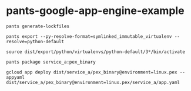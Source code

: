 # pants-google-app-engine-example

    pants generate-lockfiles

    pants export --py-resolve-format=symlinked_immutable_virtualenv --resolve=python-default

    source dist/export/python/virtualenvs/python-default/3*/bin/activate

    pants package service_a:pex_binary

    gcloud app deploy dist/service_a/pex_binary@environment=linux.pex --appyaml dist/service_a/pex_binary@environment=linux.pex/service_a/app.yaml
